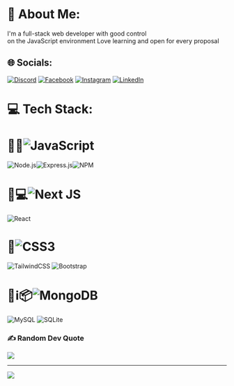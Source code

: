 # 💫 About Me:
I'm a full-stack web developer with good control<br>on the JavaScript environment
Love learning and open for every proposal


## 🌐 Socials:
[![Discord](https://img.shields.io/badge/Discord-%237289DA.svg?logo=discord&logoColor=white)](htttps://discord.gg/yang_enmanuel#6664) [![Facebook](https://img.shields.io/badge/Facebook-%231877F2.svg?logo=Facebook&logoColor=white)](https://facebook.com/enmanuel.calzadilla.79) [![Instagram](https://img.shields.io/badge/Instagram-%23E4405F.svg?logo=Instagram&logoColor=white)](https://instagram.com/yangenmanuel) [![LinkedIn](https://img.shields.io/badge/LinkedIn-%230077B5.svg?logo=linkedin&logoColor=white)](https://linkedin.com/in/enmanuel-calzadilla-662362247)

# 💻 Tech Stack:
# 👨‍💻![JavaScript](https://img.shields.io/badge/javascript-%23323330.svg?style=for-the-badge&logo=javascript&logoColor=%23F7DF1E)
![Node.js](https://img.shields.io/static/v1?style=for-the-badge&message=Node.js&color=339933&logo=Node.js&logoColor=FFFFFF&label=)![Express.js](https://img.shields.io/badge/express.js-%23404d59.svg?style=for-the-badge&logo=express&logoColor=%2361DAFB)![NPM](https://img.shields.io/badge/NPM-%23000000.svg?style=for-the-badge&logo=npm&logoColor=white)
<br/>
# 📱💻![Next JS](https://img.shields.io/badge/Next-black?style=for-the-badge&logo=next.js&logoColor=white) 
![React](https://img.shields.io/badge/react-%2320232a.svg?style=for-the-badge&logo=react&logoColor=%2361DAFB)
<br/> 
# 💅![CSS3](https://img.shields.io/static/v1?style=for-the-badge&message=CSS3&color=1572B6&logo=CSS3&logoColor=FFFFFF&label=)
![TailwindCSS](https://img.shields.io/badge/tailwindcss-%2338B2AC.svg?style=for-the-badge&logo=tailwind-css&logoColor=white) 
![Bootstrap](https://img.shields.io/badge/bootstrap-%23563D7C.svg?style=for-the-badge&logo=bootstrap&logoColor=white)
<br/>
# 🏦ℹ📦![MongoDB](https://img.shields.io/badge/MongoDB-%234ea94b.svg?style=for-the-badge&logo=mongodb&logoColor=white) 
![MySQL](https://img.shields.io/badge/mysql-%2300f.svg?style=for-the-badge&logo=mysql&logoColor=white) 
![SQLite](https://img.shields.io/badge/sqlite-%2307405e.svg?style=for-the-badge&logo=sqlite&logoColor=white)

### ✍️ Random Dev Quote
![](https://quotes-github-readme.vercel.app/api?type=horizontal&theme=radical)

---
[![](https://visitcount.itsvg.in/api?id=YangEnmanuel&icon=0&color=0)](https://visitcount.itsvg.in)

<!-- Proudly created with GPRM ( https://gprm.itsvg.in ) -->
